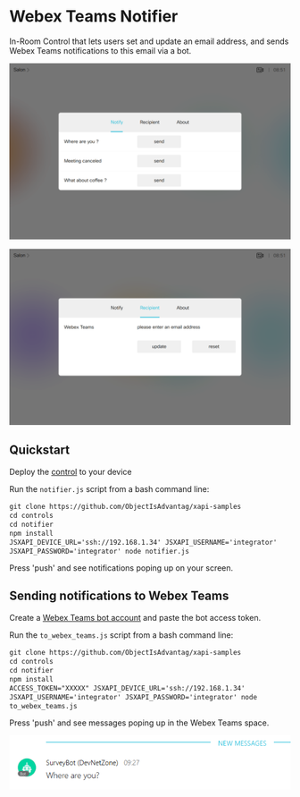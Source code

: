 # Webex Teams Notifier

In-Room Control that lets users set and update an email address, and sends Webex Teams notifications to this email  via a bot.

![](img/panel_notify.png)

![](img/panel_recipient.png)


## Quickstart 

Deploy the [control](./notifier.xml) to your device

Run the `notifier.js` script from a bash command line:

```shell
git clone https://github.com/ObjectIsAdvantag/xapi-samples
cd controls
cd notifier
npm install
JSXAPI_DEVICE_URL='ssh://192.168.1.34' JSXAPI_USERNAME='integrator' JSXAPI_PASSWORD='integrator' node notifier.js
```

Press 'push' and see notifications poping up on your screen.

## Sending notifications to Webex Teams

Create a [Webex Teams bot account](https://developer.webex.com/add-bot.html) and paste the bot access token.

Run the `to_webex_teams.js` script from a bash command line:

```shell
git clone https://github.com/ObjectIsAdvantag/xapi-samples
cd controls
cd notifier
npm install
ACCESS_TOKEN="XXXXX" JSXAPI_DEVICE_URL='ssh://192.168.1.34' JSXAPI_USERNAME='integrator' JSXAPI_PASSWORD='integrator' node to_webex_teams.js
```

Press 'push' and see messages poping up in the Webex Teams space.

![](img/push_to_teams.png)

